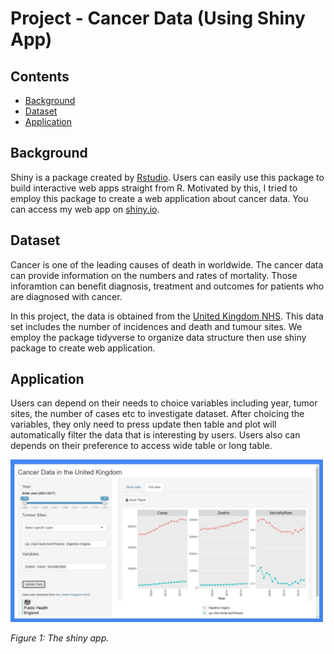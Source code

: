 # Project - Cancer Data (Using Shiny App)

## Contents
* [Background](#background)
* [Dataset](#dataset)
* [Application](#application)

## Background
Shiny is a package created by [Rstudio](https://rstudio.com/). Users can easily use this package to build interactive web apps straight from R. Motivated by this, I tried to employ this package to create a web application about cancer data. You can access my web app on [shiny.io](https://fuchun.shinyapps.io/shinyApp_cancer/).

## Dataset
Cancer is one of the leading causes of death in worldwide. The cancer data can provide information on the numbers and rates of mortality. Those inforamtion can benefit diagnosis, treatment and outcomes for patients who are diagnosed with cancer.

In this project, the data is obtained from the [United Kingdom NHS](https://www.cancerdata.nhs.uk/). This data set includes the number of incidences and death and tumour sites. We employ the package tidyverse to organize data structure then use shiny package to create web application.

## Application
Users can depend on their needs to choice variables including year, tumor sites, the number of cases etc to investigate dataset. After choicing the variables, they only need to press update then table and plot will automatically filter the data that is interesting by users. Users also can depends on their preference to access wide table or long table.

<img src="/image/shinyApp_cancer.jpg" width="500"/> 

<em>Figure 1: The shiny app.</em>
